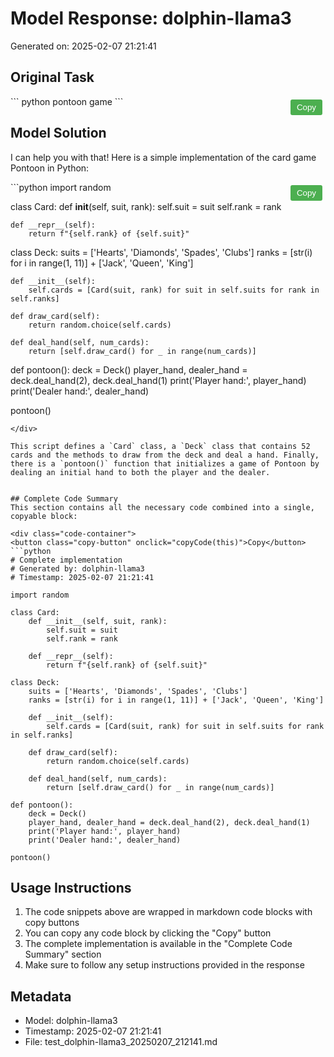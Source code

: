# Model Response: dolphin-llama3
Generated on: 2025-02-07 21:21:41


<style>
.copy-button {
    position: absolute;
    top: 5px;
    right: 5px;
    padding: 5px 10px;
    background-color: #4CAF50;
    color: white;
    border: none;
    border-radius: 3px;
    cursor: pointer;
    z-index: 1;
}
.code-container {
    position: relative;
    margin: 10px 0;
}
.copy-button:hover {
    background-color: #45a049;
}
.copy-button:active {
    background-color: #3d8b40;
}
</style>

<script>
function copyCode(buttonElement) {
    const codeBlock = buttonElement.parentElement.querySelector('code');
    const range = document.createRange();
    range.selectNode(codeBlock);
    window.getSelection().removeAllRanges();
    window.getSelection().addRange(range);
    try {
        document.execCommand('copy');
        buttonElement.textContent = 'Copied!';
        setTimeout(() => {
            buttonElement.textContent = 'Copy';
        }, 2000);
    } catch(e) {
        console.error('Failed to copy text:', e);
        buttonElement.textContent = 'Failed to copy';
    }
    window.getSelection().removeAllRanges();
}
</script>


## Original Task
<div class="code-container">
<button class="copy-button" onclick="copyCode(this)">Copy</button>
```
python pontoon game
```
</div>

## Model Solution
I can help you with that! Here is a simple implementation of the card game Pontoon in Python:

<div class="code-container">
<button class="copy-button" onclick="copyCode(this)">Copy</button>
```python
import random

class Card:
    def __init__(self, suit, rank):
        self.suit = suit
        self.rank = rank

    def __repr__(self):
        return f"{self.rank} of {self.suit}"

class Deck:
    suits = ['Hearts', 'Diamonds', 'Spades', 'Clubs']
    ranks = [str(i) for i in range(1, 11)] + ['Jack', 'Queen', 'King']

    def __init__(self):
        self.cards = [Card(suit, rank) for suit in self.suits for rank in self.ranks]

    def draw_card(self):
        return random.choice(self.cards)

    def deal_hand(self, num_cards):
        return [self.draw_card() for _ in range(num_cards)]

def pontoon():
    deck = Deck()
    player_hand, dealer_hand = deck.deal_hand(2), deck.deal_hand(1)
    print('Player hand:', player_hand)
    print('Dealer hand:', dealer_hand)

pontoon()
```
</div>

This script defines a `Card` class, a `Deck` class that contains 52 cards and the methods to draw from the deck and deal a hand. Finally, there is a `pontoon()` function that initializes a game of Pontoon by dealing an initial hand to both the player and the dealer.


## Complete Code Summary
This section contains all the necessary code combined into a single, copyable block:

<div class="code-container">
<button class="copy-button" onclick="copyCode(this)">Copy</button>
```python
# Complete implementation
# Generated by: dolphin-llama3
# Timestamp: 2025-02-07 21:21:41

import random

class Card:
    def __init__(self, suit, rank):
        self.suit = suit
        self.rank = rank

    def __repr__(self):
        return f"{self.rank} of {self.suit}"

class Deck:
    suits = ['Hearts', 'Diamonds', 'Spades', 'Clubs']
    ranks = [str(i) for i in range(1, 11)] + ['Jack', 'Queen', 'King']

    def __init__(self):
        self.cards = [Card(suit, rank) for suit in self.suits for rank in self.ranks]

    def draw_card(self):
        return random.choice(self.cards)

    def deal_hand(self, num_cards):
        return [self.draw_card() for _ in range(num_cards)]

def pontoon():
    deck = Deck()
    player_hand, dealer_hand = deck.deal_hand(2), deck.deal_hand(1)
    print('Player hand:', player_hand)
    print('Dealer hand:', dealer_hand)

pontoon()

```
</div>

## Usage Instructions
1. The code snippets above are wrapped in markdown code blocks with copy buttons
2. You can copy any code block by clicking the "Copy" button
3. The complete implementation is available in the "Complete Code Summary" section
4. Make sure to follow any setup instructions provided in the response

## Metadata
- Model: dolphin-llama3
- Timestamp: 2025-02-07 21:21:41
- File: test_dolphin-llama3_20250207_212141.md
